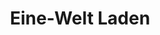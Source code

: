 ---
title: "Eine-Welt Laden"
url: /neustadt-an-der-weinstrasse/eine-welt-laden/
shop: Lebensmittel
---